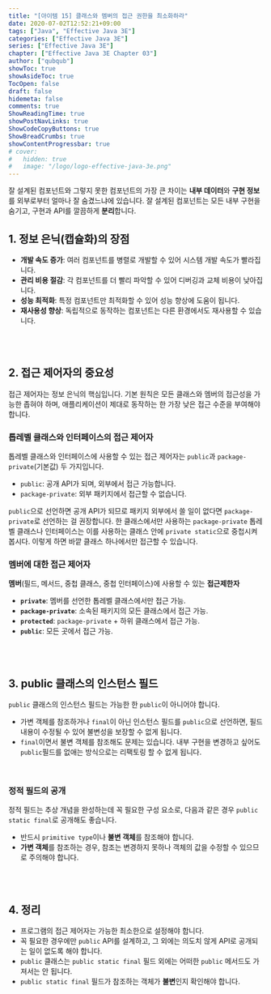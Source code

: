```yaml
---
title: "[아이템 15] 클래스와 멤버의 접근 권한을 최소화하라"
date: 2020-07-02T12:52:21+09:00
tags: ["Java", "Effective Java 3E"]
categories: ["Effective Java 3E"]
series: ["Effective Java 3E"]
chapter: ["Effective Java 3E Chapter 03"]
author: ["qubqub"]
showToc: true
showAsideToc: true
TocOpen: false
draft: false
hidemeta: false
comments: true
ShowReadingTime: true
showPostNavLinks: true
ShowCodeCopyButtons: true
ShowBreadCrumbs: true
showContentProgressbar: true
# cover:
#   hidden: true
#   image: "/logo/logo-effective-java-3e.png"
---
```

잘 설계된 컴포넌트와 그렇지 못한 컴포넌트의 가장 큰 차이는 **내부 데이터**와 **구현 정보**를 외부로부터 얼마나 잘 숨겼느냐에 있습니다. 잘 설계된 컴포넌트는 모든 내부 구현을 숨기고, 구현과 API를 깔끔하게 **분리**합니다.
<br>

## 1. 정보 은닉(캡슐화)의 장점
- **개발 속도 증가**: 여러 컴포넌트를 병렬로 개발할 수 있어 시스템 개발 속도가 빨라집니다.
- **관리 비용 절감**: 각 컴포넌트를 더 빨리 파악할 수 있어 디버깅과 교체 비용이 낮아집니다.
- **성능 최적화**: 특정 컴포넌트만 최적화할 수 있어 성능 향상에 도움이 됩니다.
- **재사용성 향상**: 독립적으로 동작하는 컴포넌트는 다른 환경에서도 재사용할 수 있습니다.
<br>
<br>

## 2. 접근 제어자의 중요성
접근 제어자는 정보 은닉의 핵심입니다. 기본 원칙은 모든 클래스와 멤버의 접근성을 가능한 좁혀야 하며, 애플리케이션이 제대로 동작하는 한 가장 낮은 접근 수준을 부여해야 합니다.
<br>

### 톱레벨 클래스와 인터페이스의 접근 제어자
톱레벨 클래스와 인터페이스에 사용할 수 있는 접근 제어자는 `public`과 `package-private`(기본값) 두 가지입니다.
- `public`: 공개 API가 되며, 외부에서 접근 가능합니다.
- `package-private`: 외부 패키지에서 접근할 수 없습니다.

`public`으로 선언하면 공개 API가 되므로 패키지 외부에서 쓸 일이 없다면 `package-private`로 선언하는 걸 권장합니다. 한 클래스에서만 사용하는 `package-private` 톱레벨 클래스나 인터페이스는 이를 사용하는 클래스 안에 `private static`으로 중첩시켜봅시다. 이렇게 하면 바깥 클래스 하나에서만 접근할 수 있습니다.
<br>

### 멤버에 대한 접근 제어자

**멤버**(필드, 메서드, 중첩 클래스, 중첩 인터페이스)에 사용할 수 있는 **접근제한자**

- **`private`**: 멤버를 선언한 톱레벨 클래스에서만 접근 가능.
- **`package-private`**: 소속된 패키지의 모든 클래스에서 접근 가능.
- **`protected`**: `package-private` + 하위 클래스에서 접근 가능.
- **`public`**: 모든 곳에서 접근 가능.
<br>
<br>

## 3. public 클래스의 인스턴스 필드
`public` 클래스의 인스턴스 필드는 가능한 한 `public`이 아니어야 합니다.
- 가변 객체를 참조하거나 `final`이 아닌 인스턴스 필드를 `public`으로 선언하면, 필드 내용이 수정될 수 있어 불변성을 보장할 수 없게 됩니다.
- `final`이면서 불변 객체를 참조해도 문제는 있습니다. 내부 구현을 변경하고 싶어도 `public`필드를 없애는 방식으로는 리팩토링 할 수 없게 됩니다.
<br>

### 정적 필드의 공개
정적 필드는 추상 개념을 완성하는데 꼭 필요한 구성 요소로, 다음과 같은 경우 `public static final`로 공개해도 좋습니다.
- 반드시 `primitive type`이나 **불변 객체**를 참조해야 합니다.
- **가변 객체**를 참조하는 경우, 참조는 변경하지 못하나 객체의 값을 수정할 수 있으므로 주의해야 합니다.
<br>
<br>

## 4. 정리
- 프로그램의 접근 제어자는 가능한 최소한으로 설정해야 합니다.
- 꼭 필요한 경우에만 `public` API를 설계하고, 그 외에는 의도치 않게 API로 공개되는 일이 없도록 해야 합니다.
- `public` 클래스는 `public static final` 필드 외에는 어떠한 `public` 메서드도 가져서는 안 됩니다.
- `public static final` 필드가 참조하는 객체가 **불변**인지 확인해야 합니다.
<br>